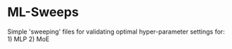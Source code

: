 # ML-Sweeps
Simple 'sweeping' files for validating optimal hyper-parameter settings for: 1) MLP 2) MoE
